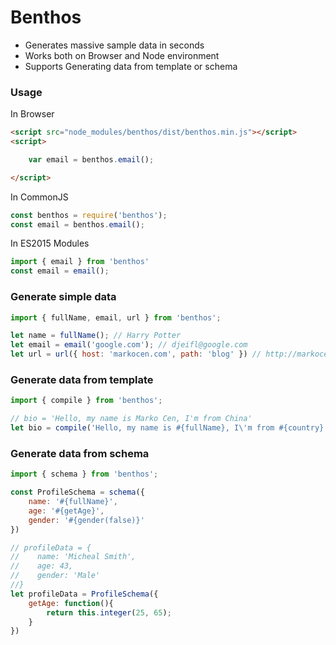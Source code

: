 # Benthos
 * Generates massive sample data in seconds
 * Works both on Browser and Node environment
 * Supports Generating data from template or schema

### Usage
In Browser
```html
<script src="node_modules/benthos/dist/benthos.min.js"></script>
<script>

    var email = benthos.email();

</script>
```
In CommonJS
```javascript
const benthos = require('benthos');
const email = benthos.email();
```
In ES2015 Modules
```javascript
import { email } from 'benthos'
const email = email();
```

### Generate simple data
```javascript
import { fullName, email, url } from 'benthos';

let name = fullName(); // Harry Potter
let email = email('google.com'); // djeifl@google.com
let url = url({ host: 'markocen.com', path: 'blog' }) // http://markocen.com/blog
```

### Generate data from template
```javascript
import { compile } from 'benthos';

// bio = 'Hello, my name is Marko Cen, I'm from China'
let bio = compile('Hello, my name is #{fullName}, I\'m from #{country}');
```

### Generate data from schema
```javascript
import { schema } from 'benthos';

const ProfileSchema = schema({
    name: '#{fullName}',
    age: '#{getAge}',
    gender: '#{gender(false)}'
})

// profileData = {
//    name: 'Micheal Smith',
//    age: 43,
//    gender: 'Male'
//}
let profileData = ProfileSchema({
    getAge: function(){
        return this.integer(25, 65);
    }
})
```
